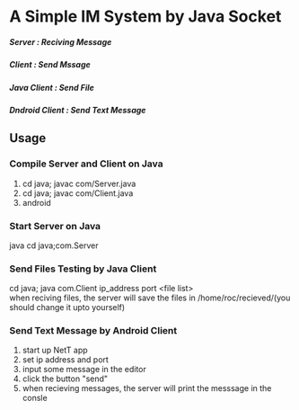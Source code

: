 # A Simple IM System by Java Socket
##### Server : Reciving Message
##### Client : Send Mssage
##### Java Client : Send File
##### Dndroid Client : Send Text Message

## Usage
### Compile Server and Client on Java
1. cd java; javac com/Server.java  
2. cd java; javac com/Client.java  
3. android  
### Start Server on Java  
java cd java;com.Server  

### Send Files Testing by Java Client  
cd java; java com.Client ip_address port \<file list\>  
when reciving files, the server will save the files in /home/roc/recieved/(you should change it upto yourself)  

### Send Text Message by Android Client
1. start up NetT app  
2. set ip address and port  
3. input some message in the editor  
4. click the button "send"  
5. when recieving messages, the server will print the messsage in the consle  
